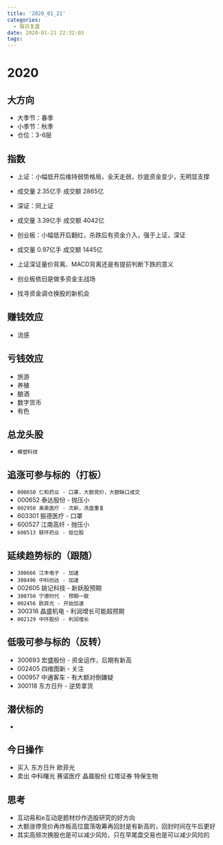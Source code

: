 ```yaml
---
title: '2020_01_21'
categories:
  - 每日复盘
date: 2020-01-21 22:32:03
tags:
---
```

# 2020

## 大方向
* 大季节：春季
* 小季节：秋季
* 仓位：3-6层

## 指数
* 上证：小幅低开后维持弱势格局，全天走弱，抄底资金变少，无明显支撑
* 成交量 2.35亿手 成交额 2865亿

* 深证：同上证
* 成交量 3.39亿手 成交额 4042亿

* 创业板：小幅低开后翻红，杀跌后有资金介入，强于上证，深证
* 成交量 0.97亿手 成交额 1445亿

* 上证深证量价背离、MACD背离还是有提前判断下跌的意义
* 创业板依旧是做多资金主战场
* 找寻资金调仓换股的新机会

## 赚钱效应
* 流感

## 亏钱效应
* 旅游
* 养殖
* 酿酒
* 数字货币
* 有色

## 总龙头股
* `模塑科技`

## 追涨可参与标的（打板）
* `000650 仁和药业 - 口罩，大额竞价，大额缺口成交`
* 000652 泰达股份 - 抛压小
* `002950 奥美医疗 - 次新，洗盘重复`
* 603301 振德医疗 - 口罩
* 600527 江南高纤 - 抛压小
* `600513 联环药业 - 低位股`

## 延续趋势标的（跟随）
* `300666 江丰电子 - 加速`
* `300496 中科创达 - 加速`
* 002605 姚记科技 - 新妖股预期
* `300750 宁德时代 - 预期一致`
* `002456 欧菲光 - 开始加速`
* 300316 晶盛机电 - 利润增长可能超预期
* `002129 中环股份 - 利润增长`

## 低吸可参与标的（反转）
* 300693 宏盛股份 - 资金运作，后期有新高
* 002405 四维图新 - 关注
* 000957 中通客车 - 有大额对倒嫌疑
* 300118 东方日升 - 逆势拿货

## 潜伏标的
* 

## 今日操作
* 买入 东方日升 欧菲光
* 卖出 中科曙光 赛诺医疗 晶晨股份 红塔证券 特保生物

## 思考
* 互动易和e互动是题材炒作选股研究的好方向
* 大额涨停竞价再炸板高位震荡吸筹再回封是有新高的，回封时间在午后更好
* 其实高频次换股也是可以减少风险，只在早尾盘交易也是可以减少风险的